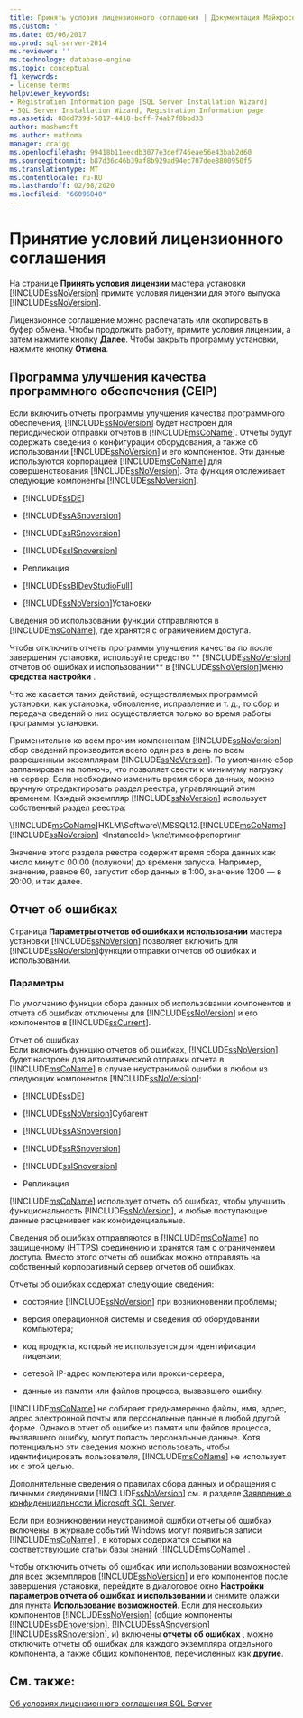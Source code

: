 ```yaml
---
title: Принять условия лицензионного соглашения | Документация Майкрософт
ms.custom: ''
ms.date: 03/06/2017
ms.prod: sql-server-2014
ms.reviewer: ''
ms.technology: database-engine
ms.topic: conceptual
f1_keywords:
- license terms
helpviewer_keywords:
- Registration Information page [SQL Server Installation Wizard]
- SQL Server Installation Wizard, Registration Information page
ms.assetid: 08dd739d-5817-4418-bcff-74ab7f8bbd33
author: mashamsft
ms.author: mathoma
manager: craigg
ms.openlocfilehash: 99418b11eecdb3077e3def746eae56e43bab2d60
ms.sourcegitcommit: b87d36c46b39af8b929ad94ec707dee8800950f5
ms.translationtype: MT
ms.contentlocale: ru-RU
ms.lasthandoff: 02/08/2020
ms.locfileid: "66096840"
---
```

# <a name="accept-license-terms"></a>Принятие условий лицензионного соглашения
  На странице **Принять условия лицензии** мастера установки [!INCLUDE[ssNoVersion](../../includes/ssnoversion-md.md)] примите условия лицензии для этого выпуска [!INCLUDE[ssNoVersion](../../includes/ssnoversion-md.md)].  
  
 Лицензионное соглашение можно распечатать или скопировать в буфер обмена. Чтобы продолжить работу, примите условия лицензии, а затем нажмите кнопку **Далее**. Чтобы закрыть программу установки, нажмите кнопку **Отмена**.  
  
## <a name="customer-experience-improvement-program-ceip"></a>Программа улучшения качества программного обеспечения (CEIP)  
 Если включить отчеты программы улучшения качества программного обеспечения, [!INCLUDE[ssNoVersion](../../includes/ssnoversion-md.md)] будет настроен для периодической отправки отчетов в [!INCLUDE[msCoName](../../includes/msconame-md.md)]. Отчеты будут содержать сведения о конфигурации оборудования, а также об использовании [!INCLUDE[ssNoVersion](../../includes/ssnoversion-md.md)] и его компонентов. Эти данные используются корпорацией [!INCLUDE[msCoName](../../includes/msconame-md.md)] для совершенствования [!INCLUDE[ssNoVersion](../../includes/ssnoversion-md.md)]. Эта функция отслеживает следующие компоненты [!INCLUDE[ssNoVersion](../../includes/ssnoversion-md.md)].  
  
-   
  [!INCLUDE[ssDE](../../includes/ssde-md.md)]
  
  
-   [!INCLUDE[ssASnoversion](../../includes/ssasnoversion-md.md)]  
  
-   [!INCLUDE[ssRSnoversion](../../includes/ssrsnoversion-md.md)]  
  
-   [!INCLUDE[ssISnoversion](../../includes/ssisnoversion-md.md)]  
  
-   Репликация  
  
-   [!INCLUDE[ssBIDevStudioFull](../../includes/ssbidevstudiofull-md.md)]  
  
-   [!INCLUDE[ssNoVersion](../../includes/ssnoversion-md.md)]Установки  
  
 Сведения об использовании функций отправляются в [!INCLUDE[msCoName](../../includes/msconame-md.md)], где хранятся с ограничением доступа.  
  
 Чтобы отключить отчеты программы улучшения качества по после завершения установки, используйте средство ** [!INCLUDE[ssNoVersion](../../includes/ssnoversion-md.md)] отчетов об ошибках и использовании** в [!INCLUDE[ssNoVersion](../../includes/ssnoversion-md.md)]меню **средства настройки** .  
  
 Что же касается таких действий, осуществляемых программой установки, как установка, обновление, исправление и т. д., то сбор и передача сведений о них осуществляется только во время работы программы установки.  
  
 Применительно ко всем прочим компонентам [!INCLUDE[ssNoVersion](../../includes/ssnoversion-md.md)] сбор сведений производится всего один раз в день по всем разрешенным экземплярам [!INCLUDE[ssNoVersion](../../includes/ssnoversion-md.md)]. По умолчанию сбор запланирован на полночь, что позволяет свести к минимуму нагрузку на сервер. Если необходимо изменить время сбора данных, можно вручную отредактировать раздел реестра, управляющий этим временем. Каждый экземпляр [!INCLUDE[ssNoVersion](../../includes/ssnoversion-md.md)] использует собственный раздел реестра:  
  
 \\[!INCLUDE[msCoName](../../includes/msconame-md.md)]HKLM\Software\\\MSSQL12.[!INCLUDE[msCoName](../../includes/msconame-md.md)][!INCLUDE[ssNoVersion](../../includes/ssnoversion-md.md)] \<InstanceId> \кпе\тимеофрепортинг  
  
 Значение этого раздела реестра содержит время сбора данных как число минут с 00:00 (полуночи) до времени запуска. Например, значение, равное 60, запустит сбор данных в 1:00, значение 1200 — в 20:00, и так далее.  
  
## <a name="error-reporting"></a>Отчет об ошибках  
 Страница **Параметры отчетов об ошибках и использовании** мастера установки [!INCLUDE[ssNoVersion](../../includes/ssnoversion-md.md)] позволяет включить для [!INCLUDE[ssNoVersion](../../includes/ssnoversion-md.md)]функции отправки отчетов об ошибках и использовании.  
  
### <a name="options"></a>Параметры  
 По умолчанию функции сбора данных об использовании компонентов и отчета об ошибках отключены для [!INCLUDE[ssNoVersion](../../includes/ssnoversion-md.md)] и его компонентов в [!INCLUDE[ssCurrent](../../includes/sscurrent-md.md)].  
  
 Отчет об ошибках  
 Если включить функцию отчетов об ошибках, [!INCLUDE[ssNoVersion](../../includes/ssnoversion-md.md)] будет настроен для автоматической отправки отчета в [!INCLUDE[msCoName](../../includes/msconame-md.md)] в случае неустранимой ошибки в любом из следующих компонентов [!INCLUDE[ssNoVersion](../../includes/ssnoversion-md.md)]:  
  
-   
  [!INCLUDE[ssDE](../../includes/ssde-md.md)]
  
  
-   [!INCLUDE[ssNoVersion](../../includes/ssnoversion-md.md)]Субагент  
  
-   [!INCLUDE[ssASnoversion](../../includes/ssasnoversion-md.md)]  
  
-   [!INCLUDE[ssRSnoversion](../../includes/ssrsnoversion-md.md)]  
  
-   [!INCLUDE[ssISnoversion](../../includes/ssisnoversion-md.md)]  
  
-   Репликация  
  
 
  [!INCLUDE[msCoName](../../includes/msconame-md.md)] использует отчеты об ошибках, чтобы улучшить функциональность [!INCLUDE[ssNoVersion](../../includes/ssnoversion-md.md)], и любые поступающие данные расценивает как конфиденциальные.  
  
 Сведения об ошибках отправляются в [!INCLUDE[msCoName](../../includes/msconame-md.md)] по защищенному (HTTPS) соединению и хранятся там с ограничением доступа. Вместо этого отчеты об ошибках можно отправлять на собственный корпоративный сервер отчетов об ошибках.  
  
 Отчеты об ошибках содержат следующие сведения:  
  
-   состояние [!INCLUDE[ssNoVersion](../../includes/ssnoversion-md.md)] при возникновении проблемы;  
  
-   версия операционной системы и сведения об оборудовании компьютера;  
  
-   код продукта, который не используется для идентификации лицензии;  
  
-   сетевой IP-адрес компьютера или прокси-сервера;  
  
-   данные из памяти или файлов процесса, вызвавшего ошибку.  
  
 
  [!INCLUDE[msCoName](../../includes/msconame-md.md)] не собирает преднамеренно файлы, имя, адрес, адрес электронной почты или персональные данные в любой другой форме. Однако в отчет об ошибке из памяти или файлов процесса, вызвавшего ошибку, могут попасть персональные данные. Хотя потенциально эти сведения можно использовать, чтобы идентифицировать пользователя, [!INCLUDE[msCoName](../../includes/msconame-md.md)] не использует их с этой целью.  
  
 Дополнительные сведения о правилах сбора данных и обращения с личными сведениями [!INCLUDE[ssNoVersion](../../includes/ssnoversion-md.md)] см. в разделе [Заявление о конфиденциальности Microsoft SQL Server](../../../2014/getting-started/microsoft-sql-server-privacy-statement.md).  
  
 Если при возникновении неустранимой ошибки отчеты об ошибках включены, в журнале событий Windows могут появиться записи [!INCLUDE[msCoName](../../includes/msconame-md.md)] , в которых содержатся ссылки на соответствующие статьи базы знаний [!INCLUDE[msCoName](../../includes/msconame-md.md)] .  
  
 Чтобы отключить отчеты об ошибках или использовании возможностей для всех экземпляров [!INCLUDE[ssNoVersion](../../includes/ssnoversion-md.md)] и его компонентов после завершения установки, перейдите в диалоговое окно **Настройки параметров отчета об ошибках и использовании** и снимите флажки для пункта **Использование возможностей**. Если для нескольких компонентов [!INCLUDE[ssNoVersion](../../includes/ssnoversion-md.md)] (общие компоненты [!INCLUDE[ssDEnoversion](../../includes/ssdenoversion-md.md)], [!INCLUDE[ssASnoversion](../../includes/ssasnoversion-md.md)] [!INCLUDE[ssRSnoversion](../../includes/ssrsnoversion-md.md)], и) включены **отчеты об ошибках** , можно отключить отчеты об ошибках для каждого экземпляра отдельного компонента, а также общих компонентов, перечисленных как **другие**.  
  
## <a name="see-also"></a>См. также:  
 [Об условиях лицензионного соглашения SQL Server](../../../2014/getting-started/about-the-sql-server-license-terms.md)  
  
  

